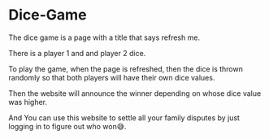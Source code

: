 # Dice-Game
The dice game is a page with a title that says refresh me.

There is a player 1 and and player 2 dice.

To play the game, when the page is refreshed, then the dice is thrown randomly so that both players will have their own dice values.

Then the website will announce the winner depending on whose dice value was higher.

And You can use this website to settle all your family disputes by just logging in to figure out who won😅. 
